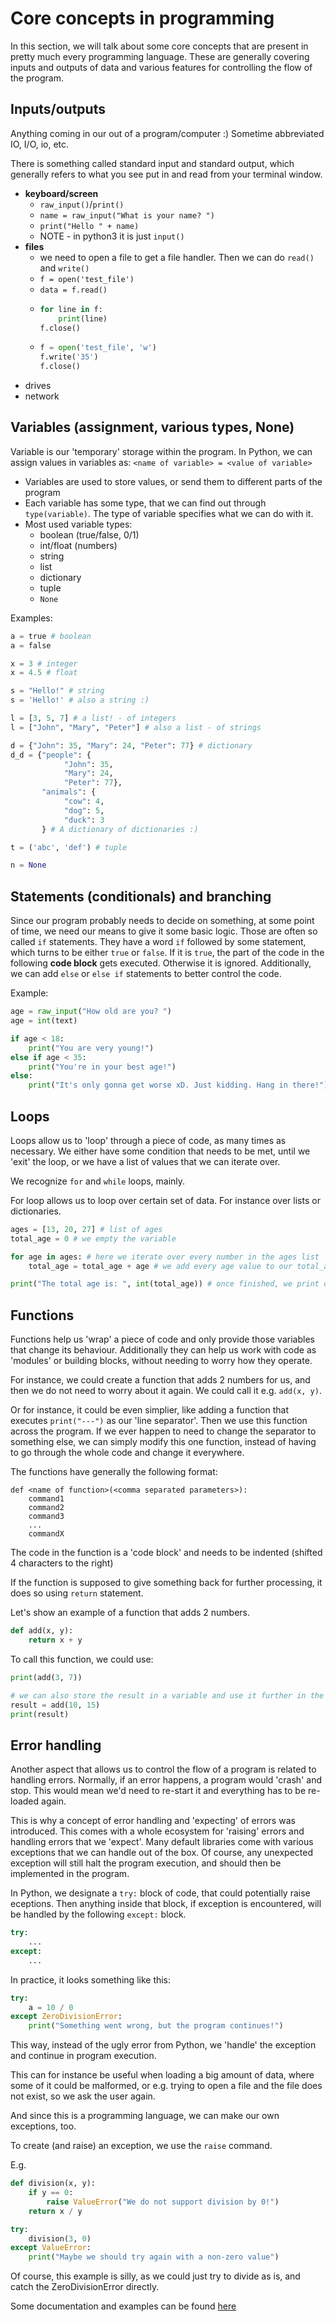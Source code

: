 # Core concepts in programming

In this section, we will talk about some core concepts that are present in pretty much every programming language. These are generally covering inputs and outputs of data and various features for controlling the flow of the program.

## Inputs/outputs
Anything coming in our out of a program/computer :) Sometime abbreviated IO, I/O, io, etc.

There is something called standard input and standard output, which generally refers to what you see put in and read from your terminal window.

- **keyboard/screen**
    - `raw_input()`/`print()`
    - `name = raw_input("What is your name? ")`
    - `print("Hello " + name)`
    - NOTE - in python3 it is just `input()`
- **files**
    - we need to open a file to get a file handler. Then we can do `read()` and `write()`
    - `f = open('test_file')`
    - `data = f.read()`
    - ```python
      for line in f:
          print(line)
      f.close()
      ```
    - ```python
      f = open('test_file', 'w')
      f.write('35')
      f.close()
      ```
- drives
- network

## Variables (assignment, various types, None)
Variable is our 'temporary' storage within the program. In Python, we can assign values in variables as:
`<name of variable> = <value of variable>`

- Variables are used to store values, or send them to different parts of the program
- Each variable has some type, that we can find out through `type(variable)`. The type of variable specifies what we can do with it.
- Most used variable types:
    - boolean (true/false, 0/1)
    - int/float (numbers)
    - string
    - list
    - dictionary
    - tuple
    - `None`

Examples:
```python
a = true # boolean
a = false

x = 3 # integer
x = 4.5 # float

s = "Hello!" # string
s = 'Hello!' # also a string :)

l = [3, 5, 7] # a list! - of integers
l = ["John", "Mary", "Peter"] # also a list - of strings

d = {"John": 35, "Mary": 24, "Peter": 77} # dictionary
d_d = {"people": {
            "John": 35,
            "Mary": 24,
            "Peter": 77},
       "animals": {
            "cow": 4,
            "dog": 5,
            "duck": 3
       } # A dictionary of dictionaries :)

t = ('abc', 'def') # tuple

n = None
```

## Statements (conditionals) and branching
Since our program probably needs to decide on something, at some point of time, we need our means to give it some basic logic. Those are often so called `if` statements. They have a word `if` followed by some statement, which turns to be either `true` or `false`. If it is `true`, the part of the code in the following **code block** gets executed. Otherwise it is ignored. Additionally, we can add `else` or `else if` statements to better control the code.

Example:
```python
age = raw_input("How old are you? ")
age = int(text)

if age < 18:
    print("You are very young!")
else if age < 35:
    print("You're in your best age!")
else:
    print("It's only gonna get worse xD. Just kidding. Hang in there!")
```

## Loops
Loops allow us to 'loop' through a piece of code, as many times as necessary. We either have some condition that needs to be met, until we 'exit' the loop, or we have a list of values that we can iterate over.

We recognize `for` and `while` loops, mainly.

For loop allows us to loop over certain set of data. For instance over lists or dictionaries.

```python
ages = [13, 20, 27] # list of ages
total_age = 0 # we empty the variable

for age in ages: # here we iterate over every number in the ages list
    total_age = total_age + age # we add every age value to our total_age

print("The total age is: ", int(total_age)) # once finished, we print out the result :)
```

## Functions
Functions help us 'wrap' a piece of code and only provide those variables that change its behaviour. Additionally they can help us work with code as 'modules' or building blocks, without needing to worry how they operate.

For instance, we could create a function that adds 2 numbers for us, and then we do not need to worry about it again. We could call it e.g. `add(x, y)`.

Or for instance, it could be even simplier, like adding a function that executes `print("---")` as our 'line separator'. Then we use this function across the program. If we ever happen to need to change the separator to something else, we can simply modify this one function, instead of having to go through the whole code and change it everywhere.

The functions have generally the following format:
```
def <name of function>(<comma separated parameters>):
    command1
    command2
    command3
    ...
    commandX

```
The code in the function is a 'code block' and needs to be indented (shifted 4 characters to the right)

If the function is supposed to give something back for further processing, it does so using `return` statement.

Let's show an example of a function that adds 2 numbers.

```python
def add(x, y):
    return x + y
```

To call this function, we could use:
```python
print(add(3, 7))

# we can also store the result in a variable and use it further in the code
result = add(10, 15)
print(result)
```

## Error handling
Another aspect that allows us to control the flow of a program is related to handling errors. Normally, if an error happens, a program would 'crash' and stop. This would mean we'd need to re-start it and everything has to be re-loaded again.

This is why a concept of error handling and 'expecting' of errors was introduced. This comes with a whole ecosystem for 'raising' errors and handling errors that we 'expect'. Many default libraries come with various exceptions that we can handle out of the box. Of course, any unexpected exception will still halt the program execution, and should then be implemented in the program.

In Python, we designate a `try:` block of code, that could potentially raise eceptions. Then anything inside that block, if exception is encountered, will be handled by the following `except:` block.

```python
try:
    ...
except:
    ...
```

In practice, it looks something like this:


```python
try:
    a = 10 / 0
except ZeroDivisionError:
    print("Something went wrong, but the program continues!")
```

This way, instead of the ugly error from Python, we 'handle' the exception and continue in program execution.

This can for instance be useful when loading a big amount of data, where some of it could be malformed, or e.g. trying to open a file and the file does not exist, so we ask the user again.

And since this is a programming language, we can make our own exceptions, too.

To create (and raise) an exception, we use the `raise` command.

E.g.

```python
def division(x, y):
    if y == 0:
        raise ValueError("We do not support division by 0!")
    return x / y

try:
    division(3, 0)
except ValueError:
    print("Maybe we should try again with a non-zero value")
```

Of course, this example is silly, as we could just try to divide as is, and catch the ZeroDivisionError directly.

Some documentation and examples can be found [here](https://docs.python.org/3/tutorial/errors.html)
